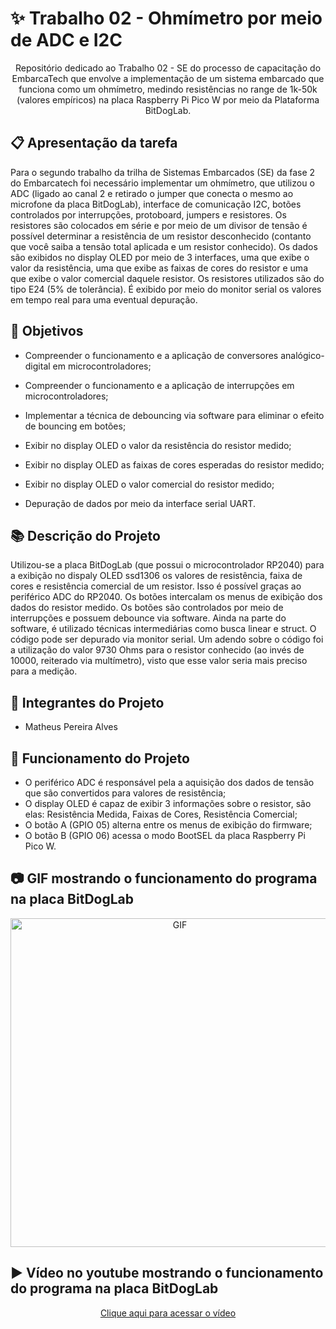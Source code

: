 # ✨ Trabalho 02 - Ohmímetro por meio de ADC e I2C

<p align="center"> Repositório dedicado ao Trabalho 02 - SE do processo de capacitação do EmbarcaTech que envolve a implementação de um sistema embarcado que funciona como um ohmímetro, medindo resistências no range de 1k-50k (valores empíricos) na placa Raspberry Pi Pico W por meio da Plataforma BitDogLab.</p>

## :clipboard: Apresentação da tarefa

Para o segundo trabalho da trilha de Sistemas Embarcados (SE) da fase 2 do Embarcatech foi necessário implementar um ohmímetro, que utilizou o ADC (ligado ao canal 2 e retirado o jumper que conecta o mesmo ao microfone da placa BitDogLab), interface de comunicação I2C, botões controlados por interrupções, protoboard, jumpers e resistores. Os resistores são colocados em série e por meio de um divisor de tensão é possível determinar a resistência de um resistor desconhecido (contanto que você saiba a tensão total aplicada e um resistor conhecido). Os dados são exibidos no display OLED por meio de 3 interfaces, uma que exibe o valor da resistência, uma que exibe as faixas de cores do resistor e uma que exibe o valor comercial daquele resistor. Os resistores utilizados são do tipo E24 (5% de tolerância). É exibido por meio do monitor serial os valores em tempo real para uma eventual depuração.

## :dart: Objetivos

- Compreender o funcionamento e a aplicação de conversores analógico-digital em microcontroladores;

- Compreender o funcionamento e a aplicação de interrupções em microcontroladores;

- Implementar a técnica de debouncing via software para eliminar o efeito de bouncing em botões;

- Exibir no display OLED o valor da resistência do resistor medido;

- Exibir no display OLED as faixas de cores esperadas do resistor medido;

- Exibir no display OLED o valor comercial do resistor medido;

- Depuração de dados por meio da interface serial UART.

## :books: Descrição do Projeto

Utilizou-se a placa BitDogLab (que possui o microcontrolador RP2040) para a exibição no dispaly OLED ssd1306 os valores de resistência, faixa de cores e resistência comercial de um resistor. Isso é possível graças ao periférico ADC do RP2040. Os botões intercalam os menus de exibição dos dados do resistor medido. Os botões são controlados por meio de interrupções e possuem debounce via software. Ainda na parte do software, é utilizado técnicas intermediárias como busca linear e struct. O código pode ser depurado via monitor serial. Um adendo sobre o código foi a utilização do valor 9730 Ohms para o resistor conhecido (ao invés de 10000, reiterado via multímetro), visto que esse valor seria mais preciso para a medição.

## :walking: Integrantes do Projeto

- Matheus Pereira Alves

## :bookmark_tabs: Funcionamento do Projeto

- O periférico ADC é responsável pela a aquisição dos dados de tensão que são convertidos para valores de resistência;
- O display OLED é capaz de exibir 3 informações sobre o resistor, são elas: Resistência Medida, Faixas de Cores, Resistência Comercial;
- O botão A (GPIO 05) alterna entre os menus de exibição do firmware;
- O botão B (GPIO 06) acessa o modo BootSEL da placa Raspberry Pi Pico W.

## :camera: GIF mostrando o funcionamento do programa na placa BitDogLab
<p align="center">
  <img src="images/trabalho02.gif" alt="GIF" width="526px" />
</p>

## :arrow_forward: Vídeo no youtube mostrando o funcionamento do programa na placa BitDogLab

<p align="center">
    <a href="https://www.youtube.com/watch?v=vHf4V13AaD8">Clique aqui para acessar o vídeo</a>
</p>
